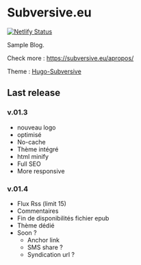 # Subversive.eu

[![Netlify Status](https://api.netlify.com/api/v1/badges/d1079fea-189b-44b6-a191-d6e886f0f0ca/deploy-status)](https://app.netlify.com/sites/goofy-tesla-61455c/deploys)

Sample Blog.

Check more :   <https://subversive.eu/apropos/>

Theme : [Hugo-Subversive](https://github.com/subversive-eu/hugo-subversive/#hugo-theme-subversive)

## Last release

### v.01.3

- nouveau logo
- <head> optimisé
- No-cache
- Thème intégré
- html minify
- Full SEO
- More responsive

### v.01.4

- Flux Rss (limit 15)
- Commentaires
- Fin de disponibilités fichier epub
- Thème dédié
- Soon ?
    - Anchor link
    - SMS share ?
    - Syndication url ?